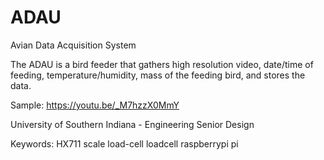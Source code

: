 # ADAU
Avian Data Acquisition System


The ADAU is a bird feeder that gathers high resolution video, date/time of feeding, temperature/humidity, mass of the feeding bird, and stores the data.

Sample: https://youtu.be/_M7hzzX0MmY


University of Southern Indiana - Engineering Senior Design

Keywords: HX711 scale load-cell loadcell raspberrypi pi
